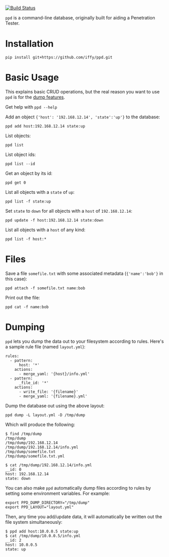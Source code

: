 [![Build Status](https://secure.travis-ci.org/iffy/ppd.png?branch=master)](http://travis-ci.org/iffy/ppd)

`ppd` is a command-line database, originally built for aiding a Penetration Tester.


# Installation #

    pip install git+https://github.com/iffy/ppd.git


# Basic Usage #

This explains basic CRUD operations, but the real reason you want to use `ppd` is for the [dump features](#dumping).

Get help with `ppd --help`

Add an object `{'host': '192.168.12.14', 'state':'up'}` to the database:

    ppd add host:192.168.12.14 state:up

List objects:

    ppd list

List object ids:

    ppd list --id

Get an object by its id:

    ppd get 0

List all objects with a `state` of `up`:

    ppd list -f state:up

Set `state` to `down` for all objects with a `host` of `192.168.12.14`:

    ppd update -f host:192.168.12.14 state:down

List all objects with a `host` of any kind:

    ppd list -f host:*


# Files #

Save a file `somefile.txt` with some associated metadata (`{'name':'bob'}` in this case):

    ppd attach -f somefile.txt name:bob

Print out the file:

    ppd cat -f name:bob

# Dumping #

`ppd` lets you dump the data out to your filesystem according to rules.  Here's a sample rule file (named `layout.yml`):

    rules:
      - pattern:
          host: '*'
        actions:
          - merge_yaml: '{host}/info.yml'
      - pattern:
          _file_id: '*'
        actions:
          - write_file: '{filename}'
          - merge_yaml: '{filename}.yml'

Dump the database out using the above layout:

    ppd dump -L layout.yml -D /tmp/dump

Which will produce the following:

    $ find /tmp/dump
    /tmp/dump
    /tmp/dump/192.168.12.14
    /tmp/dump/192.168.12.14/info.yml
    /tmp/dump/somefile.txt
    /tmp/dump/somefile.txt.yml

    $ cat /tmp/dump/192.168.12.14/info.yml
    __id: 0
    host: 192.168.12.14
    state: down


You can also make `ppd` automatically dump files according to rules by setting some environment variables.  For example:

    export PPD_DUMP_DIRECTORY="/tmp/dump"
    export PPD_LAYOUT="layout.yml"

Then, any time you add/update data, it will automatically be written out the file system simultaneously:

    $ ppd add host:10.0.0.5 state:up
    $ cat /tmp/dump/10.0.0.5/info.yml
    __id: 2
    host: 10.0.0.5
    state: up
